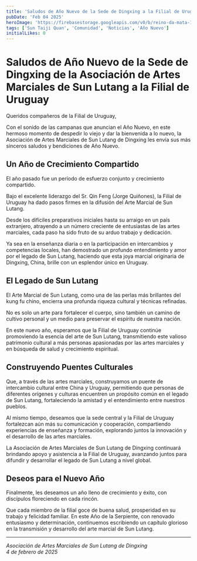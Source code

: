 ```yaml
---
title: 'Saludos de Año Nuevo de la Sede de Dingxing a la Filial de Uruguay'
pubDate: 'Feb 04 2025'
heroImage: 'https://firebasestorage.googleapis.com/v0/b/reino-da-mata-160a9.appspot.com/o/tai-chi-blog%2Fsaludo_maestros_tai_chi_sun.webp?alt=media&token=d9ac446f-c57c-404f-b5a8-d4a76186562e'
tags: ['Sun Taiji Quan', 'Comunidad', 'Noticias', 'Año Nuevo']
initialLikes: 0    
---
```


# Saludos de Año Nuevo de la Sede de Dingxing de la Asociación de Artes Marciales de Sun Lutang a la Filial de Uruguay

Queridos compañeros de la Filial de Uruguay,

Con el sonido de las campanas que anuncian el Año Nuevo, en este hermoso momento de despedir lo viejo y dar la bienvenida a lo nuevo, la Asociación de Artes Marciales de Sun Lutang de Dingxing les envía sus más sinceros saludos y bendiciones de Año Nuevo.

## Un Año de Crecimiento Compartido

El año pasado fue un período de esfuerzo conjunto y crecimiento compartido. 

Bajo el excelente liderazgo del Sr. Qin Feng (Jorge Quiñones), la Filial de Uruguay ha dado pasos firmes en la difusión del Arte Marcial de Sun Lutang. 

Desde los difíciles preparativos iniciales hasta su arraigo en un país extranjero, atrayendo a un número creciente de entusiastas de las artes marciales, cada paso ha sido fruto de su arduo trabajo y dedicación. 

Ya sea en la enseñanza diaria o en la participación en intercambios y competencias locales, han demostrado un profundo entendimiento y amor por el legado de Sun Lutang, haciendo que esta joya marcial originaria de Dingxing, China, brille con un esplendor único en Uruguay.

## El Legado de Sun Lutang

El Arte Marcial de Sun Lutang, como una de las perlas más brillantes del kung fu chino, encierra una profunda riqueza cultural y técnicas refinadas. 

No es solo un arte para fortalecer el cuerpo, sino también un camino de cultivo personal y un medio para preservar el espíritu de nuestra nación.

En este nuevo año, esperamos que la Filial de Uruguay continúe promoviendo la esencia del arte de Sun Lutang, transmitiendo este valioso patrimonio cultural a más personas apasionadas por las artes marciales y en búsqueda de salud y crecimiento espiritual.

## Construyendo Puentes Culturales

Que, a través de las artes marciales, construyamos un puente de intercambio cultural entre China y Uruguay, permitiendo que personas de diferentes orígenes y culturas encuentren un propósito común en el legado de Sun Lutang, fortaleciendo la amistad y el entendimiento entre nuestros pueblos.

Al mismo tiempo, deseamos que la sede central y la Filial de Uruguay fortalezcan aún más su comunicación y cooperación, compartiendo experiencias de enseñanza y formación, explorando juntos la innovación y el desarrollo de las artes marciales. 

La Asociación de Artes Marciales de Sun Lutang de Dingxing continuará brindando apoyo y asistencia a la Filial de Uruguay, avanzando juntos para difundir y desarrollar el legado de Sun Lutang a nivel global.

## Deseos para el Nuevo Año

Finalmente, les deseamos un año lleno de crecimiento y éxito, con discípulos floreciendo en cada rincón. 

Que cada miembro de la filial goce de buena salud, prosperidad en su trabajo y felicidad familiar. En este Año de la Serpiente, con renovado entusiasmo y determinación, continuemos escribiendo un capítulo glorioso en la transmisión y desarrollo del arte marcial de Sun Lutang.

---

*Asociación de Artes Marciales de Sun Lutang de Dingxing*  
*4 de febrero de 2025*

